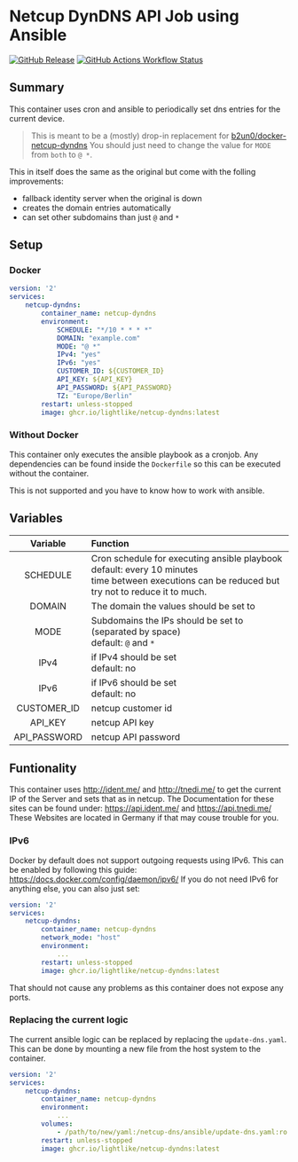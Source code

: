 # Netcup DynDNS API Job using Ansible

[![GitHub Release](https://img.shields.io/github/v/release/lightlike/netcup-dyndns-docker)](https://github.com/lightlike/netcup-dyndns-docker/releases/latest)
[![GitHub Actions Workflow Status](https://img.shields.io/github/actions/workflow/status/lightlike/netcup-dyndns-docker/docker-publish.yml?logo=github)](https://github.com/lightlike/netcup-dyndns-docker/actions/workflows/docker-publish.yml)

## Summary

This container uses cron and ansible to periodically set dns entries for the current device.

> This is meant to be a (mostly) drop-in replacement for [b2un0/docker-netcup-dyndns](https://github.com/b2un0/docker-netcup-dyndns)
> You should just need to change the value for `MODE` from `both` to `@ *`.

This in itself does the same as the original but come with the folling improvements:
- fallback identity server when the original is down
- creates the domain entries automatically
- can set other subdomains than just `@` and `*`

## Setup

### Docker

```yaml
version: '2'
services:
    netcup-dyndns:
        container_name: netcup-dyndns
        environment:
            SCHEDULE: "*/10 * * * *"
            DOMAIN: "example.com"
            MODE: "@ *"
            IPv4: "yes"
            IPv6: "yes"
            CUSTOMER_ID: ${CUSTOMER_ID}
            API_KEY: ${API_KEY}
            API_PASSWORD: ${API_PASSWORD}
            TZ: "Europe/Berlin"
        restart: unless-stopped
        image: ghcr.io/lightlike/netcup-dyndns:latest
```

### Without Docker

This container only executes the ansible playbook as a cronjob.
Any dependencies can be found inside the `Dockerfile` so this can be executed without the container.

This is not supported and you have to know how to work with ansible.

## Variables

| Variable     | Function |
|:------------:|:-------- |
| SCHEDULE     | Cron schedule for executing ansible playbook<br>default: every 10 minutes<br>time between executions can be reduced but try not to reduce it to much.
| DOMAIN       | The domain the values should be set to
| MODE         | Subdomains the IPs should be set to (separated by space)<br>default: `@` and `*`
| IPv4         | if IPv4 should be set<br>default: no
| IPv6         | if IPv6 should be set<br>default: no
| CUSTOMER_ID  | netcup customer id
| API_KEY      | netcup API key
| API_PASSWORD | netcup API password

## Funtionality

This container uses http://ident.me/ and http://tnedi.me/ to get the current IP of the Server and sets that as in netcup.
The Documentation for these sites can be found under: https://api.ident.me/ and https://api.tnedi.me/
These Websites are located in Germany if that may couse trouble for you.

### IPv6

Docker by default does not support outgoing requests using IPv6.
This can be enabled by following this guide: https://docs.docker.com/config/daemon/ipv6/
If you do not need IPv6 for anything else, you can also just set:
```yaml
version: '2'
services:
    netcup-dyndns:
        container_name: netcup-dyndns
        network_mode: "host"
        environment:
            ...
        restart: unless-stopped
        image: ghcr.io/lightlike/netcup-dyndns:latest
```
That should not cause any problems as this container does not expose any ports.

### Replacing the current logic

The current ansible logic can be replaced by replacing the `update-dns.yaml`.
This can be done by mounting a new file from the host system to the container.
```yaml
version: '2'
services:
    netcup-dyndns:
        container_name: netcup-dyndns
        environment:
            ...
        volumes:
            - /path/to/new/yaml:/netcup-dns/ansible/update-dns.yaml:ro
        restart: unless-stopped
        image: ghcr.io/lightlike/netcup-dyndns:latest
```
